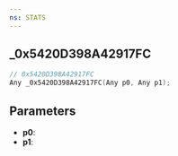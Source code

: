 ```yaml
---
ns: STATS
---
```

## _0x5420D398A42917FC

```c
// 0x5420D398A42917FC
Any _0x5420D398A42917FC(Any p0, Any p1);
```

## Parameters
* **p0**:
* **p1**:
